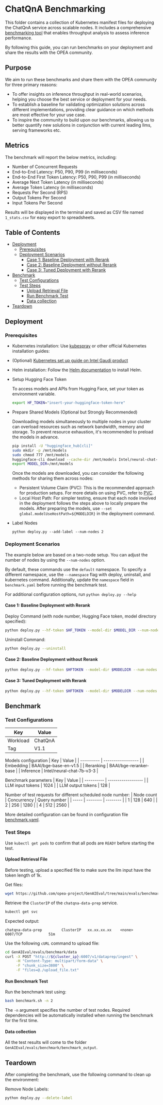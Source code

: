 # ChatQnA Benchmarking

This folder contains a collection of Kubernetes manifest files for deploying the ChatQnA service across scalable nodes. It includes a comprehensive [benchmarking tool](https://github.com/opea-project/GenAIEval/blob/main/evals/benchmark/README.md) that enables throughput analysis to assess inference performance.

By following this guide, you can run benchmarks on your deployment and share the results with the OPEA community.

## Purpose

We aim to run these benchmarks and share them with the OPEA community for three primary reasons:

- To offer insights on inference throughput in real-world scenarios, helping you choose the best service or deployment for your needs.
- To establish a baseline for validating optimization solutions across different implementations, providing clear guidance on which methods are most effective for your use case.
- To inspire the community to build upon our benchmarks, allowing us to better quantify new solutions in conjunction with current leading llms, serving frameworks etc.

## Metrics

The benchmark will report the below metrics, including:

- Number of Concurrent Requests
- End-to-End Latency: P50, P90, P99 (in milliseconds)
- End-to-End First Token Latency: P50, P90, P99 (in milliseconds)
- Average Next Token Latency (in milliseconds)
- Average Token Latency (in milliseconds)
- Requests Per Second (RPS)
- Output Tokens Per Second
- Input Tokens Per Second

Results will be displayed in the terminal and saved as CSV file named `1_stats.csv` for easy export to spreadsheets.

## Table of Contents

- [Deployment](#deployment)
  - [Prerequisites](#prerequisites)
  - [Deployment Scenarios](#deployment-scenarios)
    - [Case 1: Baseline Deployment with Rerank](#case-1-baseline-deployment-with-rerank)
    - [Case 2: Baseline Deployment without Rerank](#case-2-baseline-deployment-without-rerank)
    - [Case 3: Tuned Deployment with Rerank](#case-3-tuned-deployment-with-rerank)
- [Benchmark](#benchmark)
  - [Test Configurations](#test-configurations)
  - [Test Steps](#test-steps)
    - [Upload Retrieval File](#upload-retrieval-file)
    - [Run Benchmark Test](#run-benchmark-test)
    - [Data collection](#data-collection)
- [Teardown](#teardown)

## Deployment

### Prerequisites

- Kubernetes installation: Use [kubespray](https://github.com/opea-project/docs/blob/main/guide/installation/k8s_install/k8s_install_kubespray.md) or other official Kubernetes installation guides: 
- (Optional) [Kubernetes set up guide on Intel Gaudi product](https://github.com/opea-project/GenAIInfra/blob/main/README.md#setup-kubernetes-cluster) 
- Helm installation: Follow the [Helm documentation](https://helm.sh/docs/intro/install/#helm) to install Helm.
- Setup Hugging Face Token

  To access models and APIs from Hugging Face, set your token as environment variable.
  ```bash
  export HF_TOKEN="insert-your-huggingface-token-here"
  ```
- Prepare Shared Models (Optional but Strongly Recommended)

  Downloading models simultaneously to multiple nodes in your cluster can overload resources such as network bandwidth, memory and storage. To prevent resource exhaustion, it's recommended to preload the models in advance.
  ```bash
  pip install -U "huggingface_hub[cli]"
  sudo mkdir -p /mnt/models
  sudo chmod 777 /mnt/models
  huggingface-cli download --cache-dir /mnt/models Intel/neural-chat-7b-v3-3
  export MODEL_DIR=/mnt/models
  ```
  Once the models are downloaded, you can consider the following methods for sharing them across nodes:
  - Persistent Volume Claim (PVC): This is the recommended approach for production setups. For more details on using PVC, refer to [PVC](https://github.com/opea-project/GenAIInfra/blob/main/helm-charts/README.md#using-persistent-volume).
  - Local Host Path: For simpler testing, ensure that each node involved in the deployment follows the steps above to locally prepare the models. After preparing the models, use `--set global.modelUseHostPath=${MODELDIR}` in the deployment command.

- Label Nodes
  ```base
  python deploy.py --add-label --num-nodes 2
  ```

### Deployment Scenarios

The example below are based on a two-node setup. You can adjust the number of nodes by using the `--num-nodes` option.

By default, these commands use the `default` namespace. To specify a different namespace, use the `--namespace` flag with deploy, uninstall, and kubernetes command. Additionally, update the `namespace` field in `benchmark.yaml` before running the benchmark test.

For additional configuration options, run `python deploy.py --help`

#### Case 1: Baseline Deployment with Rerank

Deploy Command (with node number, Hugging Face token, model directory specified):
```bash
python deploy.py --hf-token $HF_TOKEN --model-dir $MODEL_DIR --num-nodes 2 --with-rerank
```
Uninstall Command:
```bash
python deploy.py --uninstall
```

#### Case 2: Baseline Deployment without Rerank

```bash
python deploy.py --hf-token $HFTOKEN --model-dir $MODELDIR --num-nodes 2
```
#### Case 3: Tuned Deployment with Rerank

```bash
python deploy.py --hf-token $HFTOKEN --model-dir $MODELDIR --num-nodes 2 --with-rerank --tuned
```

## Benchmark

### Test Configurations

| Key      | Value   |
| -------- | ------- |
| Workload | ChatQnA |
| Tag      | V1.1    |

Models configuration
| Key | Value |
| ---------- | ------------------ |
| Embedding | BAAI/bge-base-en-v1.5 |
| Reranking | BAAI/bge-reranker-base |
| Inference | Intel/neural-chat-7b-v3-3 |

Benchmark parameters
| Key | Value |
| ---------- | ------------------ |
| LLM input tokens | 1024 |
| LLM output tokens | 128 |

Number of test requests for different scheduled node number:
| Node count | Concurrency | Query number |
| ----- | -------- | -------- |
| 1 | 128 | 640 |
| 2 | 256 | 1280 |
| 4 | 512 | 2560 |

More detailed configuration can be found in configuration file [benchmark.yaml](./benchmark.yaml).

### Test Steps

Use `kubectl get pods` to confirm that all pods are `READY` before starting the test.

#### Upload Retrieval File

Before testing, upload a specified file to make sure the llm input have the token length of 1k.

Get files:

```bash
wget https://github.com/opea-project/GenAIEval/tree/main/evals/benchmark/data/upload_file.txt
```

Retrieve the `ClusterIP` of the `chatqna-data-prep` service.

```bash
kubectl get svc
```
Expected output:
```log
chatqna-data-prep         ClusterIP   xx.xx.xx.xx    <none>        6007/TCP            51m
```

Use the following `cURL` command to upload file:

```bash
cd GenAIEval/evals/benchmark/data
curl -X POST "http://${cluster_ip}:6007/v1/dataprep/ingest" \
     -H "Content-Type: multipart/form-data" \
     -F "chunk_size=3800" \
     -F "files=@./upload_file.txt"
```

#### Run Benchmark Test

Run the benchmark test using:
```bash
bash benchmark.sh -n 2
```
The `-n` argument specifies the number of test nodes. Required dependencies will be automatically installed when running the benchmark for the first time.

#### Data collection

All the test results will come to the folder `GenAIEval/evals/benchmark/benchmark_output`.

## Teardown

After completing the benchmark, use the following command to clean up the environment:

Remove Node Labels:
```bash
python deploy.py --delete-label
```
